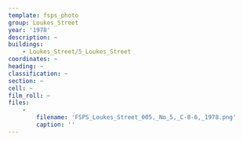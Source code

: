 ```yaml
---
template: fsps_photo
group: Loukes_Street
year: '1978'
description: ~
buildings:
    - Loukes_Street/5_Loukes_Street
coordinates: ~
heading: ~
classification: ~
section: ~
cell: ~
film_roll: ~
files:
    -
        filename: 'FSPS_Loukes_Street_005,_No_5,_C-8-6,_1978.png'
        caption: ''
---
```

